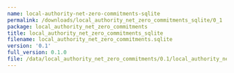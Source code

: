 ```yaml
---
name: local-authority-net-zero-commitments-sqlite
permalink: /downloads/local_authority_net_zero_commitments_sqlite/0_1
package: local_authority_net_zero_commitments
title: local_authority_net_zero_commitments_sqlite
filename: local_authority_net_zero_commitments.sqlite
version: '0.1'
full_version: 0.1.0
file: /data/local_authority_net_zero_commitments/0.1/local_authority_net_zero_commitments.sqlite
---
```

